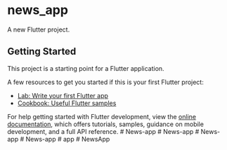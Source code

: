 # news_app

A new Flutter project.

## Getting Started

This project is a starting point for a Flutter application.

A few resources to get you started if this is your first Flutter project:

- [Lab: Write your first Flutter app](https://docs.flutter.dev/get-started/codelab)
- [Cookbook: Useful Flutter samples](https://docs.flutter.dev/cookbook)

For help getting started with Flutter development, view the
[online documentation](https://docs.flutter.dev/), which offers tutorials,
samples, guidance on mobile development, and a full API reference.
#   N e w s - a p p  
 #   N e w s - a p p  
 #   N e w s - a p p  
 #   N e w s - a p p  
 #   a p p  
 #   N e w s A p p  
 